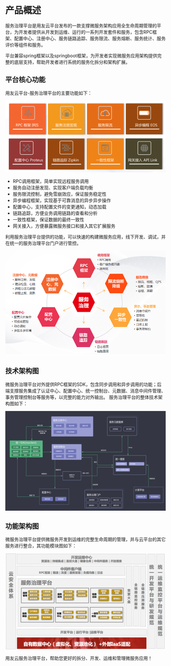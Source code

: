 # 产品概述

服务治理平台是用友云平台发布的一款支撑微服务架构应用全生命周期管理的平台，为开发者提供从开发到运维、运行的一系列开发套件和服务，包含RPC框架、配置中心、注册中心、服务链路追踪、服务限流、服务熔断、服务统计、服务评价等组件和服务。

平台兼容spring框架以及springboot框架，为开发者实现微服务应用架构提供完整的底层支持，帮助开发者进行系统的服务化拆分和架构扩展。

## 平台核心功能

用友云平台-服务治理平台的主要功能如下：

![](image/tsgn.png)

- RPC调用框架，简单实现远程服务调用
- 服务自动注册发现、实现客户端负载均衡
- 服务限流控制，避免雪崩效应，保证服务稳定性
- 异步编程框架，实现基于可靠消息的异步异步操作
- 配置中心，支持配置文件的变更通知，动态加载
- 链路追踪，方便业务调用链路的查看和分析
- 一致性框架，保证数据的最终一致性
- 网关接入，方便暴露微服务接口和接入其它扩展服务


利用服务治理平台提供的功能，可以快速的构建微服务应用，线下开发、调试，并在统一的服务治理平台门户进行管控。

![](image/zygn.png)

## 技术架构图
微服务治理平台对外提供RPC框架的SDK，包含同步调用和异步调用的功能；后端支撑服务集成了认证中心、配置中心、统一控制台、元数据、消息中间件管理、事务管理控制台等服务等，以完整的能力对外输出。 服务治理平台的整体技术架构图如下：

![](image/jsjg.png)

## 功能架构图

微服务治理平台提供微服务开发到运维的完整生命周期的管理，并与云平台的其它服务进行整合，其功能模块图如下：

![](image/gnjg.png)

用友云服务治理平台，帮助您更好的拆分、开发、运维和管理微服务应用！






